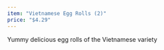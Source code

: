 ```yaml
---
item: "Vietnamese Egg Rolls (2)"
price: "$4.29"
---
```


Yummy delicious egg rolls of the Vietnamese variety